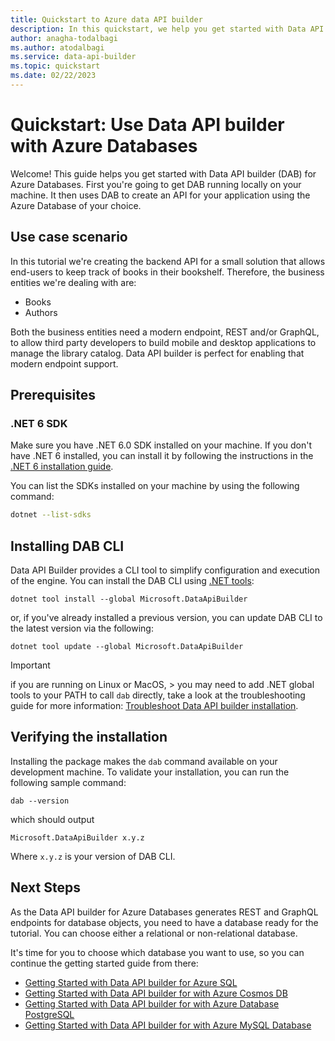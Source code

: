 ```yaml
---
title: Quickstart to Azure data API builder
description: In this quickstart, we help you get started with Data API builder (DAB) for Azure Databases.
author: anagha-todalbagi
ms.author: atodalbagi
ms.service: data-api-builder
ms.topic: quickstart
ms.date: 02/22/2023
---
```


# Quickstart: Use Data API builder with Azure Databases

Welcome! This guide helps you get started with Data API builder (DAB) for Azure Databases. First you're going to get DAB running locally on your machine. It then uses DAB to create an API for your application using the Azure Database of your choice.

## Use case scenario

In this tutorial we're creating the backend API for a small solution that allows end-users to keep track of books in their bookshelf. Therefore, the business entities we're dealing with are:

- Books
- Authors

Both the business entities need a modern endpoint, REST and/or GraphQL, to allow third party developers to build mobile and desktop applications to manage the library catalog. Data API builder is perfect for enabling that modern endpoint support.

## Prerequisites

### .NET 6 SDK

Make sure you have .NET 6.0 SDK installed on your machine. If you don't have .NET 6 installed, you can install it by following the instructions in the [.NET 6 installation guide](/dotnet/core/install/).

You can list the SDKs installed on your machine by using the following command:

```bash
dotnet --list-sdks
```

## Installing DAB CLI

Data API Builder provides a CLI tool to simplify configuration and execution of the engine. You can install the DAB CLI using [.NET tools](/dotnet/core/tools/global-tools):

```shell
dotnet tool install --global Microsoft.DataApiBuilder 
```

or, if you've already installed a previous version, you can update DAB CLI to the latest version via the following:

```shell
dotnet tool update --global Microsoft.DataApiBuilder
```

> [!IMPORTANT]
> if you are running on Linux or MacOS, > you may need to add .NET global tools to your PATH to call `dab` directly, take a look at the troubleshooting guide for more information: [Troubleshoot Data API builder installation](../troubleshooting-installation.md).

## Verifying the installation

Installing the package makes the `dab` command available on your development machine. To validate your installation, you can run the following sample command:

```shell
dab --version
```

which should output

```shell
Microsoft.DataApiBuilder x.y.z
```

Where `x.y.z` is your version of DAB CLI.

## Next Steps

As the Data API builder for Azure Databases generates REST and GraphQL endpoints for database objects, you need to have a database ready for the tutorial. You can choose either a relational or non-relational database.

It's time for you to choose which database you want to use, so you can continue the getting started guide from there:

- [Getting Started with Data API builder for Azure SQL](./getting-started-azure-sql.md)
- [Getting Started with Data API builder for with Azure Cosmos DB](./getting-started-azure-cosmos-db.md)
- [Getting Started with Data API builder for with Azure Database PostgreSQL](./getting-started-azure-postgresql.md)
- [Getting Started with Data API builder for with Azure MySQL Database](./getting-started-azure-mysql.md)
